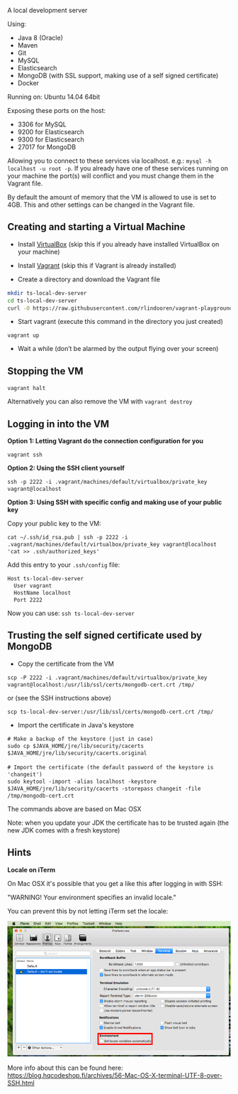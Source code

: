 A local development server

Using:
- Java 8 (Oracle)
- Maven
- Git
- MySQL
- Elasticsearch
- MongoDB (with SSL support, making use of a self signed certificate)
- Docker

Running on: Ubuntu 14.04 64bit

Exposing these ports on the host:

- 3306 for MySQL
- 9200 for Elasticsearch
- 9300 for Elasticsearch
- 27017 for MongoDB

Allowing you to connect to these services via localhost. e.g.: `mysql -h localhost -u root -p`.
If you already have one of these services running on your machine the port(s) will conflict and you must change them in the Vagrant file.

By default the amount of memory that the VM is allowed to use is set to 4GB. This and other settings can be changed in the Vagrant file.

## Creating and starting a Virtual Machine

- Install [VirtualBox](https://www.virtualbox.org/) (skip this if you already have installed VirtualBox on your machine)

- Install [Vagrant](https://www.vagrantup.com/) (skip this if Vagrant is already installed)

- Create a directory and download the Vagrant file
```bash
mkdir ts-local-dev-server
cd ts-local-dev-server
curl -O https://raw.githubusercontent.com/rlindooren/vagrant-playground/master/ts-local-dev-server/Vagrantfile
```

- Start vagrant (execute this command in the directory you just created)
```
vagrant up
```

- Wait a while (don’t be alarmed by the output flying over your screen)

## Stopping the VM

```
vagrant halt
```

Alternatively you can also remove the VM with `vagrant destroy`

## Logging in into the VM ##

**Option 1: Letting Vagrant do the connection configuration for you**

```
vagrant ssh
```

**Option 2: Using the SSH client yourself**

```
ssh -p 2222 -i .vagrant/machines/default/virtualbox/private_key vagrant@localhost
```

**Option 3: Using SSH with specific config and making use of your public key**

Copy your public key to the VM:

```
cat ~/.ssh/id_rsa.pub | ssh -p 2222 -i .vagrant/machines/default/virtualbox/private_key vagrant@localhost 'cat >> .ssh/authorized_keys'
```

Add this entry to your `.ssh/config` file:
```
Host ts-local-dev-server
  User vagrant
  HostName localhost
  Port 2222
```

Now you can use: `ssh ts-local-dev-server`

## Trusting the self signed certificate used by MongoDB

- Copy the certificate from the VM

```
scp -P 2222 -i .vagrant/machines/default/virtualbox/private_key vagrant@localhost:/usr/lib/ssl/certs/mongodb-cert.crt /tmp/
```

or (see the SSH instructions above)

```
scp ts-local-dev-server:/usr/lib/ssl/certs/mongodb-cert.crt /tmp/
```

- Import the certificate in Java's keystore

```
# Make a backup of the keystore (just in case)
sudo cp $JAVA_HOME/jre/lib/security/cacerts $JAVA_HOME/jre/lib/security/cacerts.original
 
# Import the certificate (the default password of the keystore is 'changeit')
sudo keytool -import -alias localhost -keystore $JAVA_HOME/jre/lib/security/cacerts -storepass changeit -file /tmp/mongodb-cert.crt
```

The commands above are based on Mac OSX

Note: when you update your JDK the certificate has to be trusted again (the new JDK comes with a fresh keystore)

## Hints

**Locale on iTerm**

On Mac OSX it's possible that you get a like this after logging in with SSH:

"WARNING! Your environment specifies an invalid locale."

You can prevent this by not letting iTerm set the locale:

![iTerm preferences](iTerm_dont_set_locale.png)

More info about this can be found here: https://blog.hqcodeshop.fi/archives/56-Mac-OS-X-terminal-UTF-8-over-SSH.html

